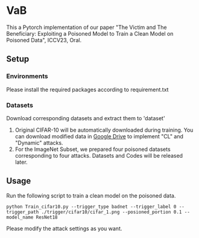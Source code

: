 <style>
h2 {
    border-bottom: none
}
</style>

# VaB

This a Pytorch implementation of our paper "The Victim and The Beneficiary: Exploiting a Poisoned Model to Train a Clean Model on Poisoned Data", ICCV23, Oral.

## Setup

### Environments

Please install the required packages according to requirement.txt

### Datasets

Download corresponding datasets and extract them to 'dataset'

1. Original CIFAR-10 will be automatically downloaded during training. You can download modified data in [Google Drive](https://drive.google.com/drive/folders/1KzUcys85Y9eYlWXFzxKSYW7UPzhcNbjr?usp=sharing) to implement "CL" and "Dynamic" attacks.
2. For the ImageNet Subset, we prepared four poisoned datasets corresponding to four attacks. Datasets and Codes will be released later.

## Usage

Run the following script to train a clean model on the poisoned data.

```shell
python Train_cifar10.py --trigger_type badnet --trigger_label 0 --trigger_path ./trigger/cifar10/cifar_1.png --posioned_portion 0.1 --model_name ResNet18
```

Please modify the attack settings as you want.

 